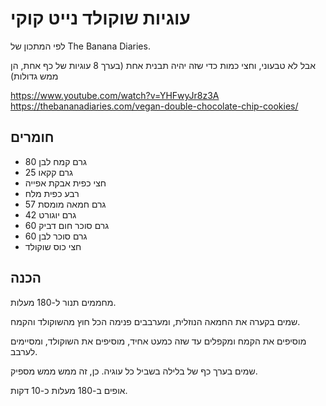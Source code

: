 # עוגיות שוקולד נייט קוקי

לפי המתכון של The Banana Diaries.

אבל לא טבעוני, וחצי כמות כדי שזה יהיה תבנית אחת (בערך 8 עוגיות של כף אחת, הן ממש גדולות)

https://www.youtube.com/watch?v=YHFwyJr8z3A
https://thebananadiaries.com/vegan-double-chocolate-chip-cookies/

## חומרים

- 80 גרם קמח לבן
- 25 גרם קקאו
- חצי כפית אבקת אפייה
- רבע כפית מלח
- 57 גרם חמאה מומסת
- 42 גרם יוגורט
- 60 גרם סוכר חום דביק
- 60 גרם סוכר לבן
- חצי כוס שוקולד

## הכנה

מחממים תנור ל-180 מעלות.

שמים בקערה את החמאה הנוזלית, ומערבבים פנימה הכל חוץ מהשוקולד והקמח.

מוסיפים את הקמח ומקפלים עד שזה כמעט אחיד, מוסיפים את השוקולד, ומסיימים לערבב.

שמים בערך כף של בלילה בשביל כל עוגיה. כן, זה ממש ממש מספיק.

אופים ב-180 מעלות כ-10 דקות.